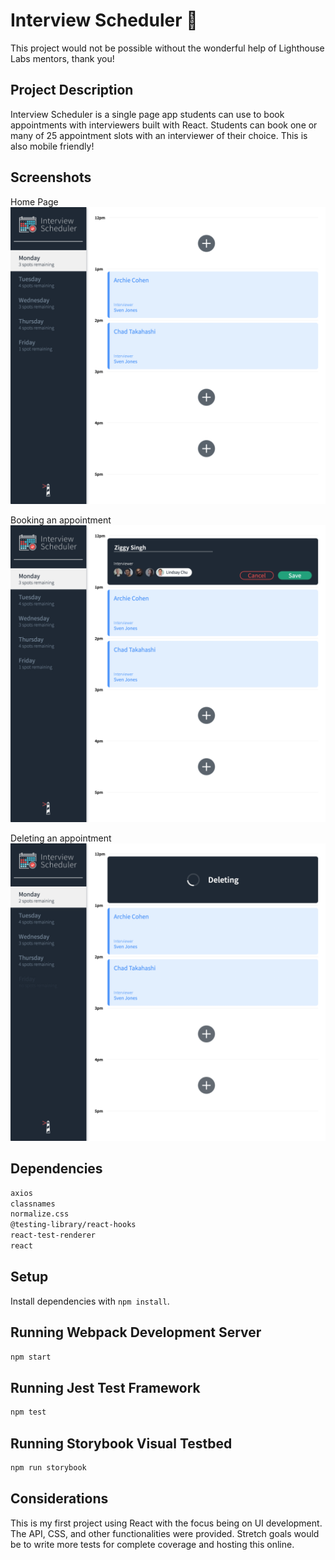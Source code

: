 # Interview Scheduler  📅


This project would not be possible without the wonderful help of Lighthouse Labs mentors, thank you!

## Project Description

Interview Scheduler is a single page app students can use to book appointments with interviewers built with React. Students can book one or many of 25 appointment slots with an interviewer of their choice. This is also mobile friendly!

## Screenshots

Home Page
![Landing page](https://github.com/ThnxZiggy/scheduler/blob/master/docs/Landing%20Page.png)

Booking an appointment
![booking an appointment](https://github.com/ThnxZiggy/scheduler/blob/master/docs/Booking%20Appointment.png)

Deleting an appointment
![deleting an appointment](https://github.com/ThnxZiggy/scheduler/blob/master/docs/Deleting%20Appointment.png)


## Dependencies
```sh
axios
classnames
normalize.css
@testing-library/react-hooks
react-test-renderer
react
```
## Setup

Install dependencies with `npm install`.

## Running Webpack Development Server

```sh
npm start
```

## Running Jest Test Framework

```sh
npm test
```

## Running Storybook Visual Testbed

```sh
npm run storybook
```

## Considerations

This is my first project using React with the focus being on UI development. The API, CSS, and other functionalities were provided. Stretch goals would be to write more tests for complete coverage and hosting this online.
